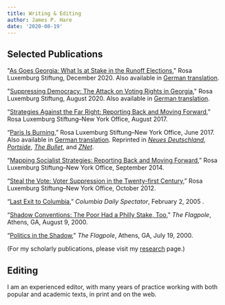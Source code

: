 ```yaml
---
title: Writing & Editing
author: James P. Hare
date: '2020-08-19'
---
```

## Selected Publications

"[As Goes Georgia: What Is at Stake in the Runoff Elections](https://rosalux.nyc/as-goes-georgia/)," Rosa Luxemburg Stiftung, December 2020. Also available in [German translation](https://rosalux.nyc/de/an-wen-geht-georgia-was-bei-den-stichwahlen-auf-dem-spiel-steht/).

"[Suppressing Democracy: The Attack on Voting Rights in Georgia](https://www.rosalux.de/en/news/id/42843/suppressing-democracy)," Rosa Luxemburg Stiftung, August 2020. Also available in [German translation](https://www.rosalux.de/news/id/42843).

“[Strategies Against the Far Right: Reporting Back and Moving Forward](http://www.rosalux-nyc.org/strategies-against-the-far-right/),” Rosa Luxemburg Stiftung–New York Office, August 2017.

“[Paris Is Burning](http://www.rosalux-nyc.org/paris-is-burning/),” Rosa Luxemburg Stiftung–New York Office, June 2017. Also available in [German translation](http://www.rosalux-nyc.org/de/paris-is-burning/). Reprinted in [*Neues Deutschland*](https://www.neues-deutschland.de/artikel/1052936.trump-steigt-aus-paris-brennt.html), [*Portside*](http://portside.org/2017-06-03/paris-burning), [*The Bullet*](https://socialistproject.ca/bullet/1425.php), and [*ZNet*](https://zcomm.org/znetarticle/paris-is-burning/).

“[Mapping Socialist Strategies: Reporting Back and Moving Forward](http://www.rosalux-nyc.org/mapping-socialist-strategies-2/),” Rosa Luxemburg Stiftung–New York Office, September 2014.

“[Steal the Vote: Voter Suppression in the Twenty-first Century](http://www.rosalux-nyc.org/an-attack-on-u-s-democracy/),” Rosa Luxemburg Stiftung–New York Office, October 2012.

“[Last Exit to Columbia](https://www.columbiaspectator.com/2005/02/02/last-exit-columbia/),” *Columbia Daily Spectator*, February 2, 2005 .

“[Shadow Conventions: The Poor Had a Philly Stake, Too](https://gahistoricnewspapers.galileo.usg.edu/lccn/sn94029049/2000-08-09/ed-1/seq-8/),” *The Flagpole*, Athens, GA, August 9, 2000.

“[Politics in the Shadow](https://gahistoricnewspapers.galileo.usg.edu/lccn/sn94029049/2000-07-19/ed-1/seq-9/),” *The Flagpole*, Athens, GA, July 19, 2000.

(For my scholarly publications, please visit my [research](/research/) page.)

## Editing

I am an experienced editor, with many years of practice working with both popular and academic texts, in print and on the web.



